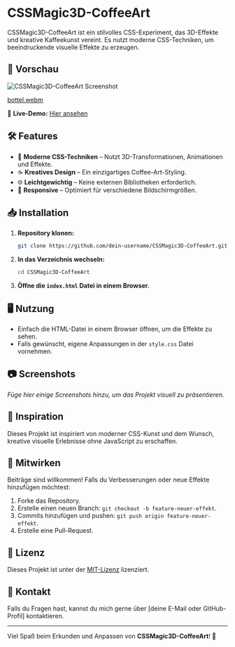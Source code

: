 # CSSMagic3D-CoffeeArt

CSSMagic3D-CoffeeArt ist ein stilvolles CSS-Experiment, das 3D-Effekte und kreative Kaffeekunst vereint. Es nutzt moderne CSS-Techniken, um beeindruckende visuelle Effekte zu erzeugen.

## 🚀 Vorschau

![CSSMagic3D-CoffeeArt Screenshot]([![image](https://github.com/user-attachments/assets/fa06d3eb-2aa6-4c1b-b089-fcee2090eba8](https://github.com/Alirezarezairad/HTML-CSS-3D-bottle/blob/main/media/Bildschirmfoto%20vom%202025-02-17%2023-16-47.png))
)

[bottel.webm](https://github.com/Alirezarezairad/HTML-CSS-3D-bottle/tree/main/media)

🔗 **Live-Demo:** [Hier ansehen](https://html-css-3d-bottle.onrender.com)

## 🛠️ Features

- 🎨 **Moderne CSS-Techniken** – Nutzt 3D-Transformationen, Animationen und Effekte.
- ☕ **Kreatives Design** – Ein einzigartiges Coffee-Art-Styling.
- 🌐 **Leichtgewichtig** – Keine externen Bibliotheken erforderlich.
- 📱 **Responsive** – Optimiert für verschiedene Bildschirmgrößen.

## 📥 Installation

1. **Repository klonen:**
   ```sh
   git clone https://github.com/dein-username/CSSMagic3D-CoffeeArt.git
   ```
2. **In das Verzeichnis wechseln:**
   ```sh
   cd CSSMagic3D-CoffeeArt
   ```
3. **Öffne die `index.html` Datei in einem Browser.**

## 🖥️ Nutzung

- Einfach die HTML-Datei in einem Browser öffnen, um die Effekte zu sehen.
- Falls gewünscht, eigene Anpassungen in der `style.css` Datei vornehmen.

## 📷 Screenshots

_Füge hier einige Screenshots hinzu, um das Projekt visuell zu präsentieren._

## 🌟 Inspiration

Dieses Projekt ist inspiriert von moderner CSS-Kunst und dem Wunsch, kreative visuelle Erlebnisse ohne JavaScript zu erschaffen.

## 🤝 Mitwirken

Beiträge sind willkommen! Falls du Verbesserungen oder neue Effekte hinzufügen möchtest:

1. Forke das Repository.
2. Erstelle einen neuen Branch: `git checkout -b feature-neuer-effekt`.
3. Commits hinzufügen und pushen: `git push origin feature-neuer-effekt`.
4. Erstelle eine Pull-Request.

## 📄 Lizenz

Dieses Projekt ist unter der [MIT-Lizenz](LICENSE) lizenziert.

## 📧 Kontakt

Falls du Fragen hast, kannst du mich gerne über [deine E-Mail oder GitHub-Profil] kontaktieren.

---

Viel Spaß beim Erkunden und Anpassen von **CSSMagic3D-CoffeeArt**! 🚀
